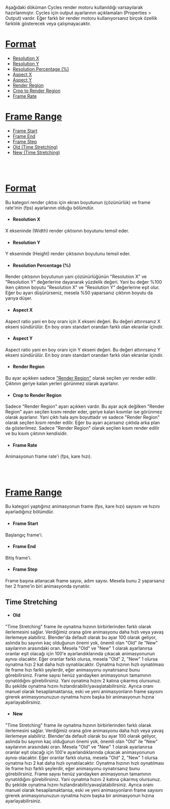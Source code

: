 Aşağıdaki döküman Cycles render motoru kullanıldığı varsayılarak hazırlanmıştır. Cycles için output ayarlarının açıklamaları (Properties > Output) vardır. Eğer farklı bir render motoru kullanıyorsanız birçok özellik farklılık gösterecek veya çalışmayacaktır.


# [Format](#format-1)
* [Resolution X](#resolution-x)
* [Resolution Y](#resolution-y)
* [Resolution Percentage (%)](#resolution-percentage-)
* [Aspect X](#aspect-x)
* [Aspect Y](#aspect-y)
* [Render Region](#render-region)
* [Crop to Render Region](#crop-to-render-region)
* [Frame Rate](#frame-rate)

# [Frame Range](#frame-range-1)
* [Frame Start](#frame-start)
* [Frame End](#frame-end)
* [Frame Step](#frame-step)
* [Old (Time Stretching)](#old)
* [New (Time Stretching)](#new)


<br>
<br>


# [Format](https://docs.blender.org/manual/en/3.6/render/output/properties/format.html)
Bu kategori render çıktısı için ekran boyutunun (çözünürlük) ve frame rate'inin (fps) ayarlarının olduğu bölümdür.


* #### Resolution X
X ekseninde (Width) render çıktısının boyutunu temsil eder.

* #### Resolution Y
Y ekseninde (Height) render çıktısının boyutunu temsil eder.

* #### Resolution Percentage (%)
Render çıktısının boyutunun yani çözünürlüğünün "Resolution X" ve "Resolution Y" değerlerine dayanarak yüzdelik değeri. Yani bu değer %100 iken çıktının boyutu "Resolution X" ve "Resolution Y" değerlerine eşit olur. Eğer bu ayarı düşürürseniz, mesela %50 yaparsanız çıktının boyutu da yarıya düşer.

* #### Aspect X
Aspect ratio yani en boy oranı için X ekseni değeri. Bu değeri attırırsanız X ekseni sündürülür. En boy oranı standart orandan farklı olan ekranlar içindir.

* #### Aspect Y
Aspect ratio yani en boy oranı için Y ekseni değeri. Bu değeri attırırsanız Y ekseni sündürülür. En boy oranı standart orandan farklı olan ekranlar içindir.

* #### Render Region
Bu ayar açıkken sadece ["Render Region"](https://docs.blender.org/manual/en/3.6/editors/3dview/navigate/regions.html#render-region) olarak seçilen yer render edilir. Çıktının geriye kalan yerleri görünmez olarak ayarlanır.

* #### Crop to Render Region
Sadece "Render Region" ayarı açıkken vardır. Bu ayar açık değilken "Render Region" ayarı seçilen kısmı render eder, geriye kalan kısımlar ise görünmez olarak ayarlanır. Yani çıktı hala aynı boyuttadır ve sadece "Render Region" olarak seçilen kısım render edilir. Eğer bu ayarı açarsanız çıktıda arka plan da gösterilmez. Sadece "Render Region" olarak seçilen kısım render edilir ve bu kısım çıktının kendisidir.

* #### Frame Rate
Animasyonun frame rate'i (fps, kare hızı).


<br>
<br>


# [Frame Range](https://docs.blender.org/manual/en/3.6/render/output/properties/frame_range.html)
Bu kategori yaptığınız animasyonun frame (fps, kare hızı) sayısını ve hızını ayarladığınız bölümdür.


* #### Frame Start
Başlangıç frame'i.

* #### Frame End
Bitiş frame'i.

* #### Frame Step
Frame başına atlanacak frame sayısı, adım sayısı. Mesela bunu 2 yaparsanız her 2 frame'in biri animasyonda oynatılır.


## Time Stretching

* #### Old
"Time Stretching" frame ile oynatma hızının birbirlerinden farklı olarak ilerlemesini sağlar. Verdiğimiz orana göre animasyonu daha hızlı veya yavaş ilerlemeye alabiliriz. Blender'da default olarak bu ayar 100 olarak geliyor, aslında bu sayının kaç olduğunun önemi yok, önemli olan "Old" ile "New" sayılarının arasındaki oran. Mesela "Old" ve "New" 1 olarak ayarlanırsa oranlar eşit olacağı için 100'e ayarlandıklarında çıkacak animasyonunun aynısı olacaktır. Eğer oranlar farklı olursa, mesela "Old" 2, "New" 1 olursa oynatma hızı 2 kat daha hızlı oynatılacaktır. Oynatma hızının hızlı oynatılması ile frame hızı farklı şeylerdir, eğer animasyonu oynatırsanız bunu görebilirsiniz. Frame sayısı henüz yarıdayken animasyonun tamamının oynatıldığını görebilirsiniz. Yani oynatma hızını 2 katına çıkarmış olursunuz. Bu şekilde oynatma hızını hızlandırabilir/yavaşlatabilirsiniz. Ayrıca oranı manuel olarak hesaplamaktansa, eski ve yeni animasyonların frame sayısını girerek animasyonunuzun oynatma hızını başka bir animasyonun hızına ayarlayabilirsiniz.

* #### New
"Time Stretching" frame ile oynatma hızının birbirlerinden farklı olarak ilerlemesini sağlar. Verdiğimiz orana göre animasyonu daha hızlı veya yavaş ilerlemeye alabiliriz. Blender'da default olarak bu ayar 100 olarak geliyor, aslında bu sayının kaç olduğunun önemi yok, önemli olan "Old" ile "New" sayılarının arasındaki oran. Mesela "Old" ve "New" 1 olarak ayarlanırsa oranlar eşit olacağı için 100'e ayarlandıklarında çıkacak animasyonunun aynısı olacaktır. Eğer oranlar farklı olursa, mesela "Old" 2, "New" 1 olursa oynatma hızı 2 kat daha hızlı oynatılacaktır. Oynatma hızının hızlı oynatılması ile frame hızı farklı şeylerdir, eğer animasyonu oynatırsanız bunu görebilirsiniz. Frame sayısı henüz yarıdayken animasyonun tamamının oynatıldığını görebilirsiniz. Yani oynatma hızını 2 katına çıkarmış olursunuz. Bu şekilde oynatma hızını hızlandırabilir/yavaşlatabilirsiniz. Ayrıca oranı manuel olarak hesaplamaktansa, eski ve yeni animasyonların frame sayısını girerek animasyonunuzun oynatma hızını başka bir animasyonun hızına ayarlayabilirsiniz.
















